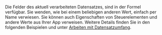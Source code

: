 Die Felder des aktuell verarbeiteten Datensatzes, sind in der Formel verfügbar.  Sie wenden, wie bei einem beliebigen anderen Wert, einfach per Name verwiesen.  Sie können auch Eigenschaften von Steuerelementen und andere Werte aus Ihrer App verweisen.  Weitere Details finden Sie in den folgenden Beispielen und unter [Arbeiten mit Datensatzumfang](../maker/canvas-apps/working-with-tables.md#record-scope). 

